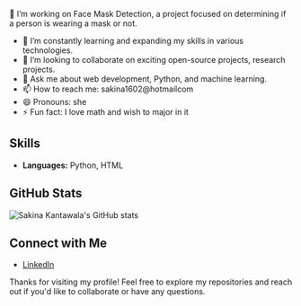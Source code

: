 🔭 I’m working on Face Mask Detection, a project focused on determining if a person is wearing a mask or not.
- 🌱 I’m constantly learning and expanding my skills in various technologies.
- 👯 I’m looking to collaborate on exciting open-source projects, research projects.
- 💬 Ask me about web development, Python, and machine learning.
- 📫 How to reach me: sakina1602@hotmailcom
- 😄 Pronouns: she
- ⚡ Fun fact: I love math and wish to major in it

## Skills
- **Languages:** Python, HTML


## GitHub Stats
![Sakina Kantawala's GitHub stats](https://github-readme-stats.vercel.app/api?username=SakinaKantawala&show_icons=true&theme=radical)

## Connect with Me
- [LinkedIn](https://www.linkedin.com/in/sakina-kantawala-a1433731b)


Thanks for visiting my profile! Feel free to explore my repositories and reach out if you'd like to collaborate or have any questions.
